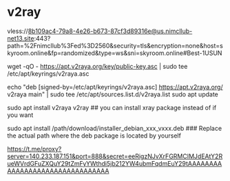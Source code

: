 # v2ray

vless://8b109ac4-79a8-4e26-b673-87cf3d89316e@us.nimcllub-net13.site:443?path=%2Fnimcllub%3Fed%3D2560&security=tls&encryption=none&host=skyroom.online&fp=randomized&type=ws&sni=skyroom.online#Best-1USUN

wget -qO - https://apt.v2raya.org/key/public-key.asc | sudo tee /etc/apt/keyrings/v2raya.asc

echo "deb [signed-by=/etc/apt/keyrings/v2raya.asc] https://apt.v2raya.org/ v2raya main" | sudo tee /etc/apt/sources.list.d/v2raya.list
sudo apt update

sudo apt install v2raya v2ray ## you can install xray package instead of if you want

sudo apt install /path/download/installer_debian_xxx_vxxx.deb ### Replace the actual path where the deb package is located by yourself

https://t.me/proxy?server=140.233.187.151&port=888&secret=eeRigzNJvXrFGRMCIMJdEAtY2RueWVrdGFuZXQuY29tZmFyYWthdi5jb212YW4ubmFqdmEuY29tAAAAAAAAAAAAAAAAAAAAAAAAAAAAAAAA
